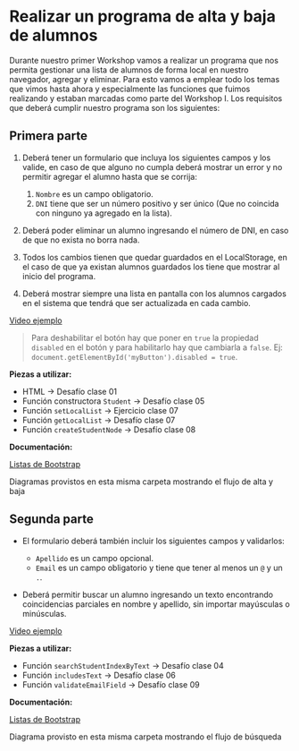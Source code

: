 # Realizar un programa de alta y baja de alumnos

Durante nuestro primer Workshop vamos a realizar un programa que nos permita gestionar una lista de alumnos de forma local en nuestro navegador, agregar y eliminar. Para esto vamos a emplear todo los temas que vimos hasta ahora y especialmente las funciones que fuimos realizando y estaban marcadas como parte del Workshop I. Los requisitos que deberá cumplir nuestro programa son los siguientes:

## Primera parte

1. Deberá tener un formulario que incluya los siguientes campos y los valide, en caso de que alguno no cumpla deberá mostrar un error y no permitir agregar el alumno hasta que se corrija:

   1. `Nombre` es un campo obligatorio.
   2. `DNI` tiene que ser un número positivo y ser único (Que no coincida con ninguno ya agregado en la lista).

2. Deberá poder eliminar un alumno ingresando el número de DNI, en caso de que no exista no borra nada.

3. Todos los cambios tienen que quedar guardados en el LocalStorage, en el caso de que ya existan alumnos guardados los tiene que mostrar al inicio del programa.

4. Deberá mostrar siempre una lista en pantalla con los alumnos cargados en el sistema que tendrá que ser actualizada en cada cambio.

[Video ejemplo](https://www.useloom.com/share/737f633426a54478ac3e4bedca88e7a9)

> Para deshabilitar el botón hay que poner en `true` la propiedad `disabled` en el botón y para habilitarlo hay que cambiarla a `false`. Ej: `document.getElementById('myButton').disabled = true`.

**Piezas a utilizar:**

- HTML -> Desafío clase 01
- Función constructora `Student` -> Desafío clase 05
- Función `setLocalList` -> Ejercicio clase 07
- Función `getLocalList` -> Desafío clase 07
- Función `createStudentNode` -> Desafío clase 08

**Documentación:**

[Listas de Bootstrap](https://getbootstrap.com/docs/4.1/components/list-group/)

Diagramas provistos en esta misma carpeta mostrando el flujo de alta y baja

## Segunda parte

- El formulario deberá también incluir los siguientes campos y validarlos:

   - `Apellido` es un campo opcional.
   - `Email` es un campo obligatorio y tiene que tener al menos un `@` y un `.`.

- Deberá permitir buscar un alumno ingresando un texto encontrando coincidencias parciales en nombre y apellido, sin importar mayúsculas o minúsculas.

[Video ejemplo](https://www.useloom.com/share/a778fea2b13e49609f1de19ac8d47359)

**Piezas a utilizar:**

- Función `searchStudentIndexByText` -> Desafío clase 04
- Función `includesText` -> Desafío clase 06
- Función `validateEmailField` -> Desafío clase 09

**Documentación:**

[Listas de Bootstrap](https://getbootstrap.com/docs/4.1/components/list-group/)

Diagrama provisto en esta misma carpeta mostrando el flujo de búsqueda


